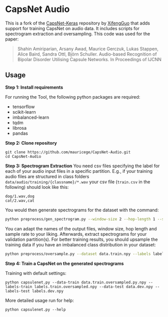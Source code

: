 # CapsNet Audio
This is a fork of the [CapsNet-Keras](https://github.com/XifengGuo/CapsNet-Keras.git) repository by [XifengGuo](https://github.com/XifengGuo) that adds support for training CapsNet on audio data. It includes scripts for spectrogram extraction and oversampling. This code was used for the paper:
> Shahin Amiriparian, Arsany Awad, Maurice Gerczuk, Lukas Stappen, Alice Baird, Sandra Ottl, Björn Schuller. Audio-based Recognition of Bipolar Disorder Utilising Capsule Networks. In Proceedings of IJCNN


## Usage

**Step 1: Install requirements**

For running the Tool, the following python packages are required:
- tensorflow
- scikit-learn
- imbalanced-learn
- tqdm
- librosa
- pandas


**Step 2: Clone repository**
```
git clone https://github.com/mauricege/CapsNet-Audio.git
cd CapsNet-Audio
```

**Step 3: Spectrogram Extraction**
You need csv files specifying the label for each of your audio input files in a specific partition. E.g., if your training audio files are structured in class folders `data/audio/training/{classname}/*.wav` your csv file (`train.csv` in the following) should look like this:
```
dog/1.wav,dog
cat/2.wav,cat
```
You would then generate spectrograms for the dataset with the command:
```bash
python preprocess/gen_spectrogram.py --window-size 2 --hop-length 1 --sample-rate 48000 --data-setup-file train.csv --out-data data.train.npy --base-dir data/audio/training --out-labels labels.training.npy
```
You can adapt the names of the output files, window size, hop length and sample rate to your liking. Afterwards, extract spectrograms for your validation partition(s). For better training results, you should upsample the training data if you have an imbalanced class distribution in your dataset:
```bash
python preprocess/oversample.py --dataset data.train.npy --labels labels.train.npy --out-data data.train.oversampled.py --out-labels labels.train.oversampled.py
```

**Step 4: Train a CapsNet on the generated spectrograms**  

Training with default settings:
```
python capsulenet.py --data-train data.train.oversampled.py.npy --labels-train labels.train.oversampled.npy --data-test data.dev.npy --labels-test labels.dev.npy
```

More detailed usage run for help:
```
python capsulenet.py --help
```





